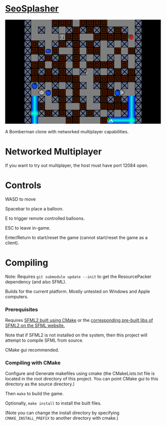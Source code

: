 [SeoSplasher](https://github.com/Stephen-Seo/SeoSplasher/wiki/Downloads)
===========

![SeoSplasher](screenshots/00.png?raw=true)

A Bomberman clone with networked multiplayer capabilities.

# Networked Multiplayer

If you want to try out multiplayer, the host must have port 12084 open.

# Controls

WASD to move

Spacebar to place a balloon.

E to trigger remote controlled balloons.

ESC to leave in-game.

Enter/Return to start/reset the game (cannot start/reset the game as a client).

# Compiling

Note: Requires `git submodule update --init` to get the ResourcePacker dependency (and also SFML).

Builds for the current platform. Mostly untested on Windows and Apple computers.

### Prerequisites

Requires [SFML2 built using CMake](http://sfml-dev.org/tutorials/2.1/compile-with-cmake.php) or the [corresponding pre-built libs of SFML2 on the SFML website.](http://sfml-dev.org/download/sfml/2.1/)

Note that if SFML2 is not installed on the system, then this project will attempt to compile SFML from source.

CMake gui recommended.

### Compiling with CMake

Configure and Generate makefiles using cmake (the CMakeLists.txt file is located in the root directory of this project. You can point CMake gui to this directory as the source directory.)

Then `make` to build the game.

Optionally, `make install` to install the built files.

(Note you can change the install directory by specifying `CMAKE_INSTALL_PREFIX` to another directory with cmake.)
